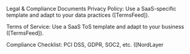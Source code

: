  Legal & Compliance Documents
Privacy Policy: Use a SaaS-specific template and adapt to your data practices ([TermsFeed]).

Terms of Service: Use a SaaS ToS template and adapt to your business ([TermsFeed]).

Compliance Checklist: PCI DSS, GDPR, SOC2, etc. ([NordLayer